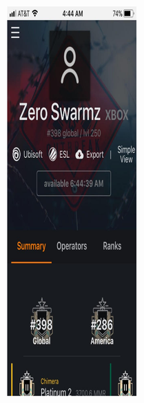 <html>
<head>
</head>
<body>
<img src="https://github.com/ZeroSwarmz/R6Stats/blob/master/.gitignore/image.jpg" alt="Stats" width="300" height="900">
</body>
</html>
